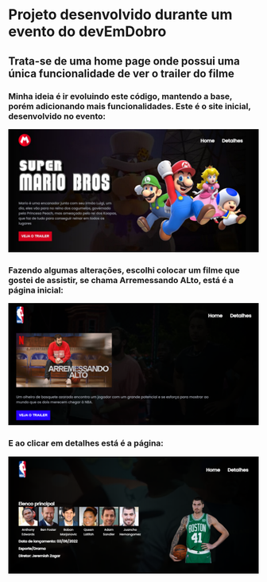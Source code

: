 # Projeto desenvolvido durante um evento do devEmDobro

## Trata-se de uma home page onde possui uma única funcionalidade de ver o trailer do filme

### Minha ideia é ir evoluindo este código, mantendo a base, porém adicionando mais funcionalidades. Este é o site inicial, desenvolvido no evento:

<img src="./src/images/previewMario.jpeg" alt="Preview da página">

### Fazendo algumas alterações, escolhi colocar um filme que gostei de assistir, se chama Arremessando ALto, está é a página inicial:

<img src="./src/images/previewHome.PNG" alt="Preview da página home">

### E ao clicar em detalhes está é a página:

<img src="./src/images/previewDetalhes.PNG" alt="previw da página detalhes">